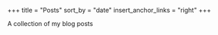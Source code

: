 +++
title = "Posts"
sort_by = "date"
insert_anchor_links = "right"
+++

A collection of my blog posts
